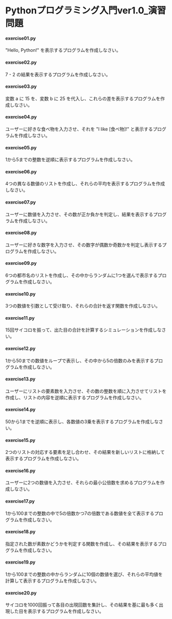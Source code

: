 
# Pythonプログラミング入門ver1.0_演習問題

#### exercise01.py
"Hello, Python!" を表示するプログラムを作成しなさい。

#### exercise02.py
7 - 2 の結果を表示するプログラムを作成しなさい。

#### exercise03.py
変数 a に 15 を、変数 b に 25 を代入し、これらの差を表示するプログラムを作成しなさい。

#### exercise04.py
ユーザーに好きな食べ物を入力させ、それを "I like [食べ物]!" と表示するプログラムを作成しなさい。

#### exercise05.py
1から5までの整数を逆順に表示するプログラムを作成しなさい。

#### exercise06.py
4つの異なる数値のリストを作成し、それらの平均を表示するプログラムを作成しなさい。

#### exercise07.py
ユーザーに数値を入力させ、その数が正か負かを判定し、結果を表示するプログラムを作成しなさい。

#### exercise08.py
ユーザーに好きな数字を入力させ、その数字が偶数か奇数かを判定し表示するプログラムを作成しなさい。

#### exercise09.py
6つの都市名のリストを作成し、その中からランダムに1つを選んで表示するプログラムを作成しなさい。

#### exercise10.py
3つの数値を引数として受け取り、それらの合計を返す関数を作成しなさい。

#### exercise11.py
15回サイコロを振って、出た目の合計を計算するシミュレーションを作成しなさい。

#### exercise12.py
1から50までの数値をループで表示し、その中から5の倍数のみを表示するプログラムを作成しなさい。

#### exercise13.py
ユーザーにリストの要素数を入力させ、その数の整数を順に入力させてリストを作成し、リストの内容を逆順に表示するプログラムを作成しなさい。

#### exercise14.py
50から1までを逆順に表示し、各数値の3乗を表示するプログラムを作成しなさい。

#### exercise15.py
2つのリストの対応する要素を足し合わせ、その結果を新しいリストに格納して表示するプログラムを作成しなさい。

#### exercise16.py
ユーザーに2つの数値を入力させ、それらの最小公倍数を求めるプログラムを作成しなさい。

#### exercise17.py
1から100までの整数の中で5の倍数かつ7の倍数である数値を全て表示するプログラムを作成しなさい。

#### exercise18.py
指定された数が素数かどうかを判定する関数を作成し、その結果を表示するプログラムを作成しなさい。

#### exercise19.py
1から100までの整数の中からランダムに10個の数値を選び、それらの平均値を計算して表示するプログラムを作成しなさい。

#### exercise20.py
サイコロを1000回振って各目の出現回数を集計し、その結果を基に最も多く出現した目を表示するプログラムを作成しなさい。
